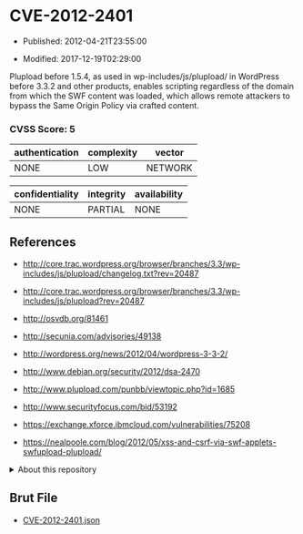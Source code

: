 # CVE-2012-2401

- Published: 2012-04-21T23:55:00

- Modified: 2017-12-19T02:29:00

Plupload before 1.5.4, as used in wp-includes/js/plupload/ in WordPress before 3.3.2 and other products, enables scripting regardless of the domain from which the SWF content was loaded, which allows remote attackers to bypass the Same Origin Policy via crafted content.

### CVSS Score: **5**

| authentication | complexity | vector |
| --- | --- | --- |
| NONE | LOW | NETWORK |

| confidentiality | integrity | availability |
| --- | --- | --- |
| NONE | PARTIAL | NONE |

## References

* http://core.trac.wordpress.org/browser/branches/3.3/wp-includes/js/plupload/changelog.txt?rev=20487

* http://core.trac.wordpress.org/browser/branches/3.3/wp-includes/js/plupload?rev=20487

* http://osvdb.org/81461

* http://secunia.com/advisories/49138

* http://wordpress.org/news/2012/04/wordpress-3-3-2/

* http://www.debian.org/security/2012/dsa-2470

* http://www.plupload.com/punbb/viewtopic.php?id=1685

* http://www.securityfocus.com/bid/53192

* https://exchange.xforce.ibmcloud.com/vulnerabilities/75208

* https://nealpoole.com/blog/2012/05/xss-and-csrf-via-swf-applets-swfupload-plupload/

<details>
<summary>About this repository</summary> 

  This repository is part of the project [Live Hack CVE](https://github.com/Live-Hack-CVE). Main website can be found [www.live-hack.org](https://www.live-hack.org) 
  
  Made by [Sn0wAlice](https://github.com/Sn0wAlice) for the people that care about security and need to have a feed of the latest CVEs. Hope you enjoy it, don't forget to star the repo and follow me on [Twitter](https://twitter.com/Sn0wAlice) and [Github](https://github.com/Sn0wAlice). And that is my [personnal website](https://www.alice-snow.me/)

  - [Home Page](https://github.com/Live-Hack-CVE)
  - [Framework](https://github.com/Live-Hack-CVE/cve-framework)
  - [CVE database](https://github.com/Live-Hack-CVE/full_database)
  - [Changelog](https://github.com/Live-Hack-CVE/Changelog)
</details>

## Brut File

* [CVE-2012-2401.json](https://raw.githubusercontent.com/Live-Hack-CVE/full_database/main/cves/2012/CVE-2012-2401.json)

